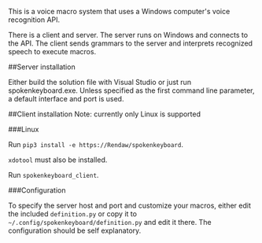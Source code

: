 This is a voice macro system that uses a Windows computer's voice recognition API.

There is a client and server.  The server runs on Windows and connects to the API.  The client sends grammars to the server and interprets recognized speech to execute macros.

##Server installation

Either build the solution file with Visual Studio or just run spokenkeyboard.exe.  Unless specified as the first command line parameter, a default interface and port is used.

##Client installation
Note: currently only Linux is supported

###Linux

Run `pip3 install -e https://Rendaw/spokenkeyboard`.

`xdotool` must also be installed.

Run `spokenkeyboard_client`.

###Configuration

To specify the server host and port and customize your macros, either edit the included `definition.py` or copy it to `~/.config/spokenkeyboard/definition.py` and edit it there.  The configuration should be self explanatory.


